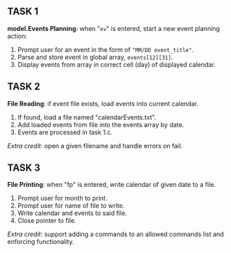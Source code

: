 ## TASK 1
**model.Events Planning**: when "`ev`" is entered, start a new event planning action:

1. Prompt user for an event in the form of `"MM/DD event_title"`.
2. Parse and store event in global array, `events[12][31]`.
3. Display events from array in correct cell (day) of displayed calendar.

## TASK 2
**File Reading**: if event file exists, load events into current calendar.

1. If found, load a file named "calendarEvents.txt".
2. Add loaded events from file into the events array by date.
3. Events are processed in task 1.c.

*Extra credit*: open a given filename and handle errors on fail.

## TASK 3
**File Printing**: when "fp" is entered, write calendar of given date to a file.

1. Prompt user for month to print.
2. Prompt user for name of file to write.
3. Write calendar and events to said file.
4. Close pointer to file.

*Extra credit*: support adding a commands to an allowed commands list and enforcing functionality.